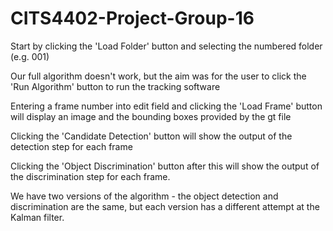 # CITS4402-Project-Group-16

Start by clicking the 'Load Folder' button and selecting the numbered 
folder (e.g. 001)

Our full algorithm doesn't work, but the aim was for the user to click the 
'Run Algorithm' button to run the tracking software

Entering a frame number into edit field and clicking the 'Load Frame' button
will display an image and the bounding boxes provided by the gt file

Clicking the 'Candidate Detection' button will show the output of the 
detection step for each frame

Clicking the 'Object Discrimination' button after this will show the output
of the discrimination step for each frame.

We have two versions of the algorithm - the object detection and discrimination
are the same, but each version has a different attempt at the Kalman filter.